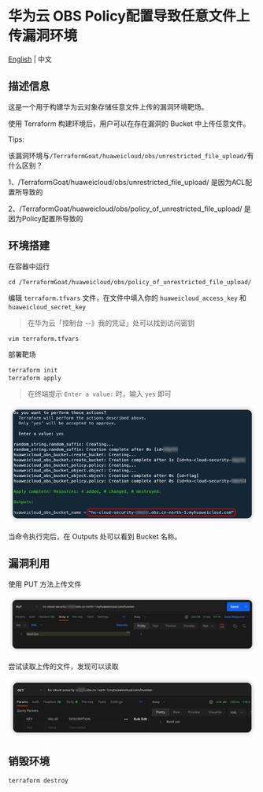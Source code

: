 # 华为云 OBS Policy配置导致任意文件上传漏洞环境

[English](./README.md) | 中文

## 描述信息

这是一个用于构建华为云对象存储任意文件上传的漏洞环境靶场。

使用 Terraform 构建环境后，用户可以在存在漏洞的 Bucket 中上传任意文件。

Tips: 

该漏洞环境与`/TerraformGoat/huaweicloud/obs/unrestricted_file_upload/`有什么区别？

1、/TerraformGoat/huaweicloud/obs/unrestricted_file_upload/ 是因为ACL配置所导致的

2、/TerraformGoat/huaweicloud/obs/policy_of_unrestricted_file_upload/ 是因为Policy配置所导致的

## 环境搭建

在容器中运行

```shell
cd /TerraformGoat/huaweicloud/obs/policy_of_unrestricted_file_upload/
```

编辑 `terraform.tfvars` 文件，在文件中填入你的 `huaweicloud_access_key` 和 `huaweicloud_secret_key`

> 在华为云「控制台 --》我的凭证」处可以找到访问密钥

```shell
vim terraform.tfvars
```

部署靶场

```shell
terraform init
terraform apply
```

> 在终端提示 `Enter a value:` 时，输入 `yes` 即可

![image](../../../images/1650797768.png)

当命令执行完后，在 Outputs 处可以看到 Bucket 名称。

## 漏洞利用

使用 PUT 方法上传文件

![image](../../../images/1650858458.png)

尝试读取上传的文件，发现可以读取

![image](../../../images/1650858524.png)

## 销毁环境

```shell
terraform destroy
```
